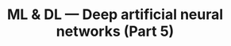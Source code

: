 ---
title: ML & DL — Deep artificial neural networks (Part 5)
tags: [Machine Learning, Deep Learning, Tutorial, Python]
# style : fill, border
style: border
color: info 
description: Artificial neural network + data volume + computational power = Deep artificial networks.
external_url: https://medium.com/@mafda_/ml-dl-deep-artificial-neural-networks-part-5-568ad05be712
---
